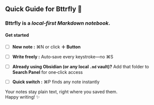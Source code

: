 ## Quick Guide for Bttrfly 🦋

### Bttrfly is a *local‑first Markdown notebook*.


#### Get started
- [ ] **New note :** ⌘N or click **＋ Button**
- [ ] **Write freely :** Auto‑save every keystroke—no ⌘S
- [ ] **Already using Obsidian (or any local `.md` vault)?** Add that folder to **Search Panel** for one‑click access
- [ ] **Quick switch :** ⌘P finds any note instantly


Your notes stay plain text, right where you saved them.  
Happy writing! ✨
